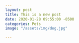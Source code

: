 ```yaml
---
layout: post
title: This is a new post
date: 2020-01-28 09:55:00 -0500
categories: Pets
image: "/assets/img/dog.jpg"

---
```

